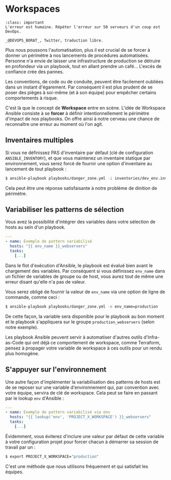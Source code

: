 # Workspaces

```{admonition} Perle de sagesse
:class: important
L'erreur est humaine. Répéter l'erreur sur 50 serveurs d'un coup est DevOps.

_@DEVOPS_BORAT_, Twitter, traduction libre.
```

Plus nous poussons l'automatisation, plus il est crucial de se forcer à donner un périmètre à nos lancements de procédures automatisées.
Personne n'a envie de laisser une infrastructure de production se détruire en profondeur via un playbook, tout en allant prendre 
un café... L'excès de confiance crée des pannes.

Les conventions, de code ou de conduite, peuvent être facilement oubliées dans un instant d'égarement. Par conséquent il est plus 
prudent de se poser des pièges à soi-même (et à son équipe) pour empêcher certains comportements à risque.

C'est là que le concept de **Workspace** entre en scène. L'idée de Workspace Ansible consiste à se **forcer** à définir intentionnellement le périmètre d'impact de nos playbooks. On offre ainsi à notre cerveau une chance de reconnaître une erreur au moment où l'on agit.


## Inventaires multiples

Si vous ne définissez PAS d'inventaire par défaut (clé de configuration `ANSIBLE_INVENTORY`), et que vous maintenez un inventaire statique par environnement, vous serez forcé de fournir une option d'inventaire au lancement de tout playbook :

```bash session
$ ansible-playbook playbooks/danger_zone.yml -i inventories/dev_env.inventory
```

Cela peut être une réponse satisfaisante à notre problème de dinition de périmètre.

## Variabiliser les patterns de sélection

Vous avez la possibilité d'intégrer des variables dans votre sélection de hosts au sein d'un playbook.

```yaml
---
- name: Exemple de pattern variabilisé
  hosts: "{{ env_name }}_webservers"
  tasks:
    [...]
```

Dans le flot d'exécution d'Ansible, le playbook est évalué bien avant le chargement des variables. Par conséquent si vous définissez `env_name` dans un fichier de variables de groupe ou de host, vous aurez tout de même une erreur disant qu'elle n'a pas de valeur.

Vous serez obligé de fournir la valeur de `env_name` via une option de ligne de commande, comme ceci :

```bash session
$ ansible-playbook playbooks/danger_zone.yml -e env_name=production
```

De cette façon, la variable sera disponible pour le playbook au bon moment et le playbook s'appliquera sur le groupe `production_webservers` (selon notre exemple).

Les playbook Ansible peuvent servir à automatiser d'autres outils d'Infra-as-Code qui ont déjà ce comportement de workspace, comme Terraform, pensez à propager votre variable de workspace à ces outils pour un rendu plus homogène.

## S'appuyer sur l'environnement

Une autre façon d'implémenter la variabilisation des patterns de hosts est de se reposer sur une variable d'environnement qui, par convention avec votre équipe, servira de clé de workspace. Cela peut se faire en passant par le lookup `env` d'Ansible :

```yaml
---
- name: Exemple de pattern variabilisé via env
  hosts: "{{ lookup('env', 'PROJECT_X_WORKSPACE') }}_webservers"
  tasks:
    [...]
```

Évidemment, vous éviterez d'inclure une valeur par défaut de cette variable à votre configuration projet pour forcer chacun à 
démarrer sa session de travail par un :

```bash session
$ export PROJECT_X_WORKSPACE="production"
```

C'est une méthode que nous utilisons fréquement et qui satisfait les équipes.
